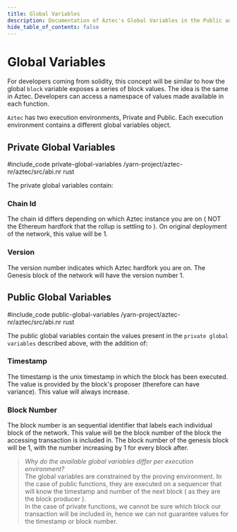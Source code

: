 ```yaml
---
title: Global Variables
description: Documentation of Aztec's Global Variables in the Public and Private Contexts
hide_table_of_contents: false
---
```

# Global Variables
For developers coming from solidity, this concept will be similar to how the global `block` variable exposes a series of block values. The idea is the same in Aztec. Developers can access a namespace of values made available in each function. 

`Aztec` has two execution environments, Private and Public. Each execution environment contains a different global variables object. 

## Private Global Variables 
#include_code private-global-variables /yarn-project/aztec-nr/aztec/src/abi.nr rust

The private global variables contain:
### Chain Id
The chain id differs depending on which Aztec instance you are on ( NOT the Ethereum hardfork that the rollup is settling to ). On original deployment of the network, this value will be 1.

### Version
The version number indicates which Aztec hardfork you are on. The Genesis block of the network will have the version number 1.

## Public Global Variables
#include_code public-global-variables /yarn-project/aztec-nr/aztec/src/abi.nr rust

The public global variables contain the values present in the `private global variables` described above, with the addition of:

### Timestamp
The timestamp is the unix timestamp in which the block has been executed. The value is provided by the block's proposer (therefore can have variance). This value will always increase.

### Block Number
The block number is an sequential identifier that labels each individual block of the network. This value will be the block number of the block the accessing transaction is included in.
The block number of the genesis block will be 1, with the number increasing by 1 for every block after.

> *Why do the available global variables differ per execution environment?*  
> The global variables are constrained by the proving environment. In the case of public functions, they are executed on a sequencer that will know the timestamp and number of the next block ( as they are the block producer ).  
> In the case of private functions, we cannot be sure which block our transaction will be included in, hence we can not guarantee values for the timestamp or block number.